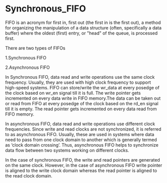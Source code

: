 # Synchronous_FIFO

FIFO is an acronym for first in, first out (the first in is the first out), a method for organizing the manipulation of a data structure (often, specifically a data buffer) where the oldest (first) entry, or "head" of the queue, is processed first.

There are two types of FIFOs

1.Synchronous FIFO

2.Asynchronous FIFO

In Synchronous FIFO, data read and write operations use the same clock frequency. Usually, they are used with high clock frequency to support high-speed systems.
FIFO can store/write the wr_data at every posedge of the clock based on wr_en signal till it is full. The write pointer gets incremented on every data write in FIFO memory.The data can be taken out or read from FIFO at every posedge of the clock based on the rd_en signal till it is empty. The read pointer gets incremented on every data read from FIFO memory.

In asynchronous FIFO, data read and write operations use different clock frequencies. Since write and read clocks are not synchronized, it is referred to as asynchronous FIFO. Usually, these are used in systems where data need to pass from one clock domain to another which is generally termed as ‘clock domain crossing’. Thus, asynchronous FIFO helps to synchronize data flow between two systems working on different clocks.

In the case of synchronous FIFO, the write and read pointers are generated on the same clock. However, in the case of asynchronous FIFO write pointer is aligned to the write clock domain whereas the read pointer is aligned to the read clock domain.
